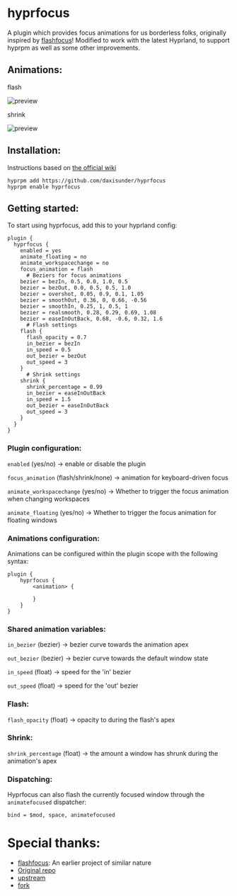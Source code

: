 # hyprfocus

A plugin which provides focus animations for us borderless folks, originally inspired by [flashfocus](https://github.com/fennerm/flashfocus)!
Modified to work with the latest Hyprland, to support hyprpm as well as some other improvements.

## Animations:

flash

![preview](flash.gif)

shrink

![preview](shrink.gif)

## Installation:

Instructions based on [the official wiki](https://wiki.hyprland.org/Plugins/Using-Plugins/#compiling-official-plugins)

```
hyprpm add https://github.com/daxisunder/hyprfocus
hyprpm enable hyprfocus
```

## Getting started:

To start using hyprfocus, add this to your hyprland config:

```
plugin {
  hyprfocus {
    enabled = yes
    animate_floating = no
    animate_workspacechange = no
    focus_animation = flash
      # Beziers for focus animations
    bezier = bezIn, 0.5, 0.0, 1.0, 0.5
    bezier = bezOut, 0.0, 0.5, 0.5, 1.0
    bezier = overshot, 0.05, 0.9, 0.1, 1.05
    bezier = smoothOut, 0.36, 0, 0.66, -0.56
    bezier = smoothIn, 0.25, 1, 0.5, 1
    bezier = realsmooth, 0.28, 0.29, 0.69, 1.08
    bezier = easeInOutBack, 0.68, -0.6, 0.32, 1.6
      # Flash settings
    flash {
      flash_opacity = 0.7
      in_bezier = bezIn
      in_speed = 0.5
      out_bezier = bezOut
      out_speed = 3
    }
      # Shrink settings
    shrink {
      shrink_percentage = 0.99
      in_bezier = easeInOutBack
      in_speed = 1.5
      out_bezier = easeInOutBack
      out_speed = 3
    }
  }
}
```

### Plugin configuration:

`enabled` (yes/no) -> enable or disable the plugin

`focus_animation` (flash/shrink/none) -> animation for keyboard-driven focus

`animate_workspacechange` (yes/no) -> Whether to trigger the focus animation when changing workspaces

`animate_floating` (yes/no) -> Whether to trigger the focus animation for floating windows

### Animations configuration:

Animations can be configured within the plugin scope with the following syntax:

```
plugin {
    hyprfocus {
        <animation> {

        }
    }
}
```

### Shared animation variables:

`in_bezier` (bezier) -> bezier curve towards the animation apex

`out_bezier` (bezier) -> bezier curve towards the default window state

`in_speed` (float) -> speed for the 'in' bezier

`out_speed` (float) -> speed for the 'out' bezier

### Flash:

`flash_opacity` (float) -> opacity to during the flash's apex

### Shrink:

`shrink_percentage` (float) -> the amount a window has shrunk during the animation's apex

### Dispatching:

Hyprfocus can also flash the currently focused window through the `animatefocused` dispatcher:

```
bind = $mod, space, animatefocused
```

# Special thanks:

- [flashfocus](https://github.com/fennerm/flashfocus): An earlier project of similar nature
- [Original repo](https://github.com/VortexCoyote/hyprfocus.git)
- [upstream](https://github.com/pyt0xic/hyprfocus)
- [fork](https://github.com/avih7531/hyprfocus)
